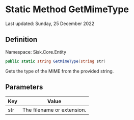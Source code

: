# Static Method GetMimeType
Last updated: Sunday, 25 December 2022

## Definition
Namespace: Sisk.Core.Entity

```csharp
public static string GetMimeType(string str)
```

Gets the type of the MIME from the provided string.

## Parameters

| Key | Value |
| --- | --- |
| str | The filename or extension. | 

